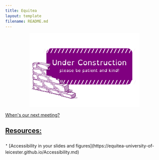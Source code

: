 ```yaml
---
title: Equitea
layout: template
filename: README.md
--- 
```


<p align="center">
  <img src="underconstruction.png" width="350" title="Under Construction">
</p>

[When's our next meeting?](https://equitea-university-of-leicester.github.io/Equitea%20Schedule.pdf)

<h2><u>Resources:</u></h2>
<font size="+2">&sdot;</font> [Accessibility in your slides and figures](https://equitea-university-of-leicester.github.io/Accessibility.md)
